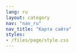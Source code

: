```yaml
---
lang: ru
layout: category
nav: "nav_ru"
nav_title: "Карта сайта"
styles:
- /files/page/style.css
---
```

<!-- Добро пожаловать на сайт.
Для навигации используйте меню справа. -->
